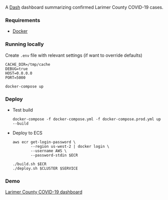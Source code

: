 A [Dash](https://plot.ly/dash/) dashboard summarizing confirmed Larimer County COVID-19 cases.

### Requirements
- [Docker](https://www.docker.com/)

### Running locally
Create `.env` file with relevant settings (if want to override defaults)
```
CACHE_DIR=/tmp/cache
DEBUG=true
HOST=0.0.0.0
PORT=5000
```

```
docker-compose up
```

### Deploy
* Test build
    ```
    docker-compose -f docker-compose.yml -f docker-compose.prod.yml up --build
    ```

* Deploy to ECS
    ```
    aws ecr get-login-password \
            --region us-west-2 | docker login \
            --username AWS \
            --password-stdin $ECR

    ./build.sh $ECR
    ./deploy.sh $CLUSTER $SERVICE
    ```

### Demo
[Larimer County COVID-19 dashboard](https://www.larimer-county-c19.com/) 

